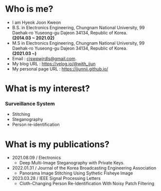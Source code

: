 # Who is me?
* I am Hyeok Joon Kweon
* B.S. in Electronics Engineering, Chungnam National University, 99 Daehak-ro Yuseong-gu Dajeon 34134, Republic of Korea.  
**(2014.03 ~ 2021.02)**
* M.S in Electronics Engineering, Chungnam National University, 99 Daehak-ro Yuseong-gu Dajeon 34134, Republic of Korea.  
**(2021.03 ~)**
* Email : <cjswpwjrdls@gmail.com>.
* My blog URL : <https://velog.io/@with_jjun>
* My personal page URL : <https://jjunnii.github.io/>

# What is my interest?
### Surveillance System
* Stitching
* Steganography
* Person re-identification
# What is my publications?
* 2021.08.09 / Electronics
    * Deep Multi-Image Steganography with Private Keys.
* 2022.01.31 / Journal of the Korea Broadcasting Engineering Association
    * Panorama Image Stitching Using Sythetic Fisheye Image
* 2023.03.28 / IEEE Signal Processing Letters
    * Cloth-Changing Person Re-Identification With Noisy Patch Filtering
